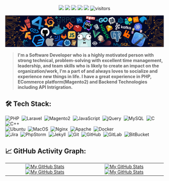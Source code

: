 <p align="center">
    <a href="https://github.com/supravatm/supravatm"><img src="https://img.shields.io/badge/status-updating-brightgreen.svg"></a>
    <a href="https://github.com/php"><img src="https://img.shields.io/badge/PHP-7.x-blue"></a>
    <a href="https://github.com/supravatm/supravatm/graphs/contributors"><img src="https://img.shields.io/github/contributors/supravatm/supravatm?color=blue"></a>
    <a href="https://github.com/supravatm"><img src="https://img.shields.io/github/stars/supravatm"></a>
    <a href="https://github.com/supravatm/supravatm/network/members"><img src="https://img.shields.io/github/forks/supravatm/supravatm.svg?color=blue&logo=github"></a>
    <img src="https://visitor-badge.laobi.icu/badge?page_id=supravatm.supravatm" alt="visitors" />
</p>

[![](./src/header_.png)](#)

> <b>I'm a Software Developer who is a highly motivated person with strong technical, problem-solving with excellent time management, leadership, and team skills who is likely to create an impact on the organization/work, I'm a part of and always loves to socialize and experience new things in life. I have a great experience in PHP, ECommerce platform(Magento2) and Backend Technologies including API Intrigration.</b>


## 🛠️ Tech Stack:
![PHP](https://img.shields.io/badge/-Php-555?style=flat&logo=PHP)&nbsp;
![Laravel](https://img.shields.io/badge/-Laravel-555?style=flat&logo=Laravel)&nbsp;
![Magento2](https://img.shields.io/badge/-Magento2-555?style=flat&logo=Magento)&nbsp;
![JavaScript](https://img.shields.io/badge/-javascript-555?style=flat&logo=javascript)&nbsp;
![jQuery](https://img.shields.io/badge/-jQuery-555?style=flat&logo=jQuery)&nbsp;
![MySQL](https://img.shields.io/badge/-MySQL-555?style=flat&logo=mysql&logoColor=fff)&nbsp;
![C](https://img.shields.io/badge/-C-555?style=flat&logo=C&logoColor=A8B9CC)&nbsp;
![C++](https://img.shields.io/badge/-C++-555?style=flat&logo=C%2B%2B&logoColor=fff)&nbsp;\
![Ubuntu](https://img.shields.io/badge/-ubuntu-555?style=flat&logo=ubuntu)&nbsp;
![MacOS](https://img.shields.io/badge/-MacOS-555?style=flat&logo=MacOS)&nbsp;
![Nginx](https://img.shields.io/badge/-Nginx-555?style=flat&logo=Nginx)&nbsp;
![Apache](https://img.shields.io/badge/-Apache-555?style=flat&logo=Apache)&nbsp;
![Docker](https://img.shields.io/badge/-Docker-555?style=flat&logo=Docker)&nbsp;\
![Jira](https://img.shields.io/badge/-jira-555?style=flat&logo=Jira)&nbsp;
![PhpStorm](https://img.shields.io/badge/-phpstrom-555?style=flat&logo=PhpStorm)&nbsp;
![Jekyll](https://img.shields.io/badge/-Jekyll-555?style=flat&logo=jekyll)&nbsp;
![Git](https://img.shields.io/badge/-Git-555?style=flat&logo=git)&nbsp;
![GitHub](https://img.shields.io/badge/-GitHub-555?style=flat&logo=github)&nbsp;
![GitLab](https://img.shields.io/badge/-GitLab-555?style=flat&logo=gitlab)&nbsp;
![BitBucket](https://img.shields.io/badge/-bitbucket-555?style=flat&logo=bitbucket)&nbsp;


## 📈 GitHub Activity Graph:

<table>
    <tr>
        <td align="center">
            <a href="https://github.com/supravatm#gh-light-mode-only"><img src="https://github-readme-stats.vercel.app/api?username=supravatm&show_icons=true&theme=default&include_all_commits=true#gh-light-mode-only" alt="My GitHub Stats" /></a>
            <a href="https://github.com/supravatm#gh-dark-mode-only"><img src="https://github-readme-stats.vercel.app/api?username=supravatm&show_icons=true&theme=tokyonight&include_all_commits=true#gh-dark-mode-only" alt="My GitHub Stats" /></a>
        </td>
        <td rowspan="2" align="center">
            <a href="https://github.com/supravatm#gh-light-mode-only"><img src="https://github-readme-stats.vercel.app/api/top-langs/?username=supravatm&theme=default&langs_count=8#gh-light-mode-only" alt="My GitHub Stats" /></a>
            <a href="https://github.com/supravatm#gh-dark-mode-only"><img src="https://github-readme-stats.vercel.app/api/top-langs/?username=supravatm&theme=tokyonight&langs_count=8#gh-dark-mode-only" alt="My GitHub Stats" /></a>
        </td>
    </tr>
    <!--<tr>
        <td align="center">
            <a href="https://github.com/supravatm#gh-light-mode-only"><img src="https://github-readme-streak-stats.herokuapp.com/?user=supravatm&theme=default" /></a>
            <a href="https://github.com/supravatm#gh-dark-mode-only"><img src="https://github-readme-streak-stats.herokuapp.com/?user=supravatm&theme=tokyonight" /></a>
        </td>
    </tr>-->
</table>
